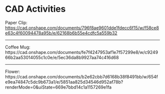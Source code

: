 # CAD Activities

Paper Clip: https://cad.onshape.com/documents/796f8ae9601dde1fdecc6f15/w/f58ce8e63c4f60094478a95b/e/62168b6b55e4cdfc5a559b32
<hr>
Coffee Mug: https://cad.onshape.com/documents/fe7f4247953af1e7f57299e8/w/c924966b2aa53014055c1c0e/e/5ec36da8b9927aa74c416d68
<hr>
Flower: https://cad.onshape.com/documents/b2e62cbb7d6168b38f8491bb/w/654fe9ea74847c5dc9b673a1/e/5851aa825d34546d952af78b?renderMode=0&uiState=669e7bbd14c1a1157269e1fa
